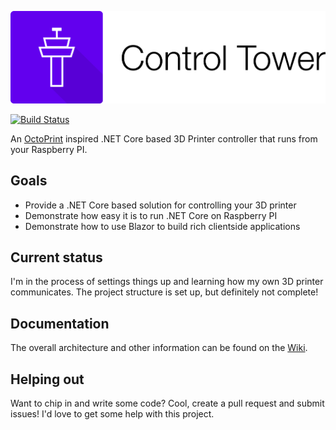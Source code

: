 ![Control Tower](./artwork/control-tower-logo.png)

[![Build Status](https://dev.azure.com/wmeints/controltower/_apis/build/status/ControlTower%20-%20Master?branchName=master)](https://dev.azure.com/wmeints/controltower/_build/latest?definitionId=1&branchName=master)

An [OctoPrint](https://octoprint.org/) inspired .NET Core based 3D Printer controller that runs from your Raspberry PI.

## Goals

* Provide a .NET Core based solution for controlling your 3D printer
* Demonstrate how easy it is to run .NET Core on Raspberry PI
* Demonstrate how to use Blazor to build rich clientside applications

## Current status

I'm in the process of settings things up and learning how my own 3D printer communicates.
The project structure is set up, but definitely not complete!

## Documentation

The overall architecture and other information can be found on the [Wiki](https://github.com/wmeints/controltower/wiki).

## Helping out

Want to chip in and write some code? Cool, create a pull request and submit issues! I'd love to get some help with this project.
